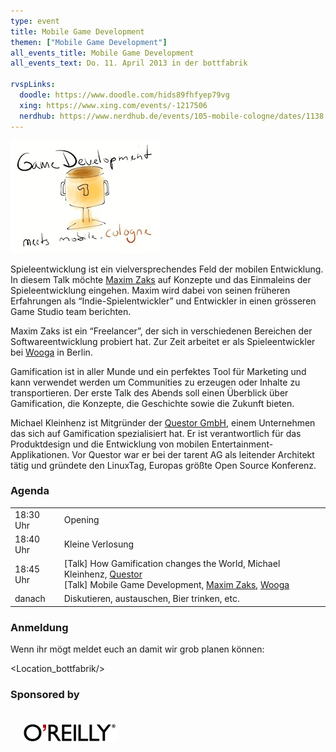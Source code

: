 ```yaml
---
type: event
title: Mobile Game Development
themen: ["Mobile Game Development"]
all_events_title: Mobile Game Development
all_events_text: Do. 11. April 2013 in der bottfabrik

rvspLinks:
  doodle: https://www.doodle.com/hids89fhfyep79vg
  xing: https://www.xing.com/events/-1217506
  nerdhub: https://www.nerdhub.de/events/105-mobile-cologne/dates/1138
---
```


<img src="/static/images/events/mobile-cologne-2013-04.jpg" width="240" height="180" alt="Teaser: Game Development" />

Spieleentwicklung ist ein vielversprechendes Feld der mobilen Entwicklung.
In diesem Talk möchte <a href="https://twitter.com/iceX33" target="_blank">Maxim Zaks</a> auf Konzepte und
das Einmaleins der Spieleentwicklung eingehen.
Maxim wird dabei von seinen früheren Erfahrungen als “Indie-Spielentwickler”
und Entwickler in einen grösseren Game Studio team berichten.

Maxim Zaks ist ein “Freelancer”, der sich in verschiedenen Bereichen
der Softwareentwicklung probiert hat.
Zur Zeit arbeitet er als Spieleentwickler bei <a href="https://www.wooga.com/" target="_blank">Wooga</a> in Berlin.

Gamification ist in aller Munde und ein perfektes Tool für Marketing
und kann verwendet werden um Communities zu erzeugen oder Inhalte zu transportieren.
Der erste Talk des Abends soll einen Überblick über Gamification, die Konzepte, die Geschichte
sowie die Zukunft bieten.

Michael Kleinhenz ist Mitgründer der <a href="https://www.goquestor.com/" target="_blank">Questor GmbH</a>,
einem Unternehmen das sich auf Gamification spezialisiert hat.
Er ist verantwortlich für das Produktdesign und die Entwicklung von
mobilen Entertainment-Applikationen.
Vor Questor war er bei der tarent AG als leitender Architekt tätig und
gründete den LinuxTag, Europas größte Open Source Konferenz.

### Agenda

<table>
  <tr>
    <td>18:30 Uhr</td>
    <td>Opening</td>
  </tr>
  <tr>
    <td>18:40 Uhr</td>
    <td>Kleine Verlosung</td>
  </tr>
  <tr>
    <td>18:45 Uhr</td>
    <td>
      [Talk] How Gamification changes the World, Michael Kleinhenz, <a href="https://www.goquestor.com/" target="_blank">Questor</a><br/>
      [Talk] Mobile Game Development, <a href="https://twitter.com/iceX33" target="_blank">Maxim Zaks</a>, <a href="https://www.wooga.com/" target="_blank">Wooga</a><br/>
    </td>
  </tr>
  <tr>
    <td>danach</td>
    <td>Diskutieren, austauschen, Bier trinken, etc.</td>
  </tr>
</table>

### Anmeldung

Wenn ihr mögt meldet euch an damit wir grob planen können: &nbsp;
<RegisterLinks />

<Location_bottfabrik/>

### Sponsored by

<a href="https://www.oreilly.de/" target="_blank">
  <img src="/static/images/oreilly.png" style="width: 150px; padding: 20px;" />
</a>
